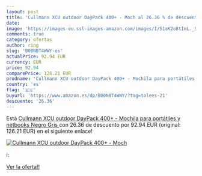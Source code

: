 ```yaml
---
layout: post
title: 'Cullmann XCU outdoor DayPack 400+ - Moch al 26.36 % de descuento'
date: 
image: 'https://images-eu.ssl-images-amazon.com/images/I/51oK2o8tImL._SL200_.jpg'
comments: true
category: ofertas
author: ring
slug: 'B00NBT4WWY-es'
actualPrice: 92.94 EUR
currency: EUR
price: 92.94
comparePrice: 126.21 EUR
prodname: 'Cullmann XCU outdoor DayPack 400+ - Mochila para portátiles y netbooks  Negro  Gris '
country: 'es'
flag: '🇪🇸'
buyurl: 'https://www.amazon.es/dp/B00NBT4WWY/?tag=tolees-21'
descuento: '26.36'
---
```


Está [Cullmann XCU outdoor DayPack 400+ - Mochila para portátiles y netbooks  Negro  Gris ](https://www.amazon.es/dp/B00NBT4WWY/?tag=tolees-21) con 26.36 de descuento por 92.94 EUR (original: 126.21 EUR) en el siguiente enlace!

[![Cullmann XCU outdoor DayPack 400+ - Moch](https://images-eu.ssl-images-amazon.com/images/I/51oK2o8tImL._SL200_.jpg)](https://www.amazon.es/dp/B00NBT4WWY/?tag=tolees-21)

ℹ️:


[Ver la oferta!!](https://www.amazon.es/dp/B00NBT4WWY/?tag=tolees-21)
